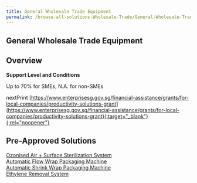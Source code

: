 ```yaml
---
title: General Wholesale Trade Equipment
permalink: /browse-all-solutions-Wholesale-Trade/General-Wholesale-Trade-Equipment
---
```


## General Wholesale Trade Equipment
## Overview

**Support Level and Conditions**

Up to 70% for SMEs, N.A. for non-SMEs

nextPrint
[https://www.enterprisesg.gov.sg/financial-assistance/grants/for-local-companies/productivity-solutions-grant](https://www.enterprisesg.gov.sg/financial-assistance/grants/for-local-companies/productivity-solutions-grant){:target="_blank"}{:rel="noopener"}

## Pre-Approved Solutions

<a href='/productivity-solutions-grant/solutionrepo/solution82' target='_blank'>Ozonised Air + Surface Sterilization System</a><br>
<a href='/productivity-solutions-grant/solutionrepo/solution1987' target='_blank'>Automatic Flow Wrap Packaging Machine</a><br>
<a href='/productivity-solutions-grant/solutionrepo/solution1988' target='_blank'>Automatic Shrink Wrap Packaging Machine</a><br>
<a href='/productivity-solutions-grant/solutionrepo/solution2002' target='_blank'>Ethylene Removal System</a><br>
